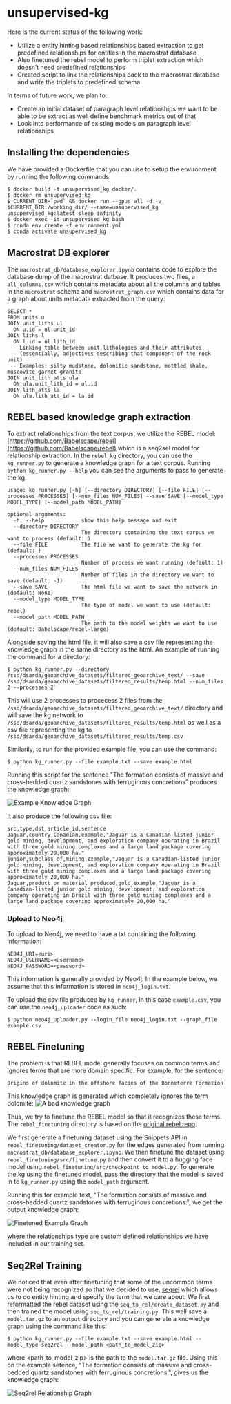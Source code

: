# unsupervised-kg

Here is the current status of the following work:
- Utilize a entity hinting based relationships based extraction to get predefined relationships for entities in the macrostrat database
- Also finetuned the rebel model to perform triplet extraction which doesn’t need predefined relationships
- Created script to link the relationships back to the macrostrat database and write the triplets to predefined schema

In terms of future work, we plan to:
- Create an initial dataset of paragraph level relationships we want to be able to be extract as well define benchmark metrics out of that
- Look into performance of existing models on paragraph level relationships

## Installing the dependencies

We have provided a Dockerfile that you can use to setup the environment by running the following commands:  
```
$ docker build -t unsupervised_kg docker/.
$ docker rm unsupervised_kg
$ CURRENT_DIR=`pwd` && docker run --gpus all -d -v $CURRENT_DIR:/working_dir/ --name=unsupervised_kg unsupervised_kg:latest sleep infinity
$ docker exec -it unsupervised_kg bash
$ conda env create -f environment.yml
$ conda activate unsupervised_kg
```

## Macrostrat DB explorer

The `macrostrat_db/database_explorer.ipynb` contains code to explore the database dump of the macrostrat datbase. It produces two files, a `all_columns.csv` which contains metadata
about all the columns and tables in the `macrostrat` schema and `macrostrat_graph.csv` which contains data for a graph about units metadata extracted from the query:

```
SELECT *
FROM units u
JOIN unit_liths ul
  ON u.id = ul.unit_id
JOIN liths l
  ON l.id = ul.lith_id
 -- Linking table between unit lithologies and their attributes
 -- (essentially, adjectives describing that component of the rock unit)
 -- Examples: silty mudstone, dolomitic sandstone, mottled shale, muscovite garnet granite
JOIN unit_lith_atts ula
  ON ula.unit_lith_id = ul.id
JOIN lith_atts la
  ON ula.lith_att_id = la.id
```

## REBEL based knowledge graph extraction

To extract relationships from the text corpus, we utilize the REBEL model: [https://github.com/Babelscape/rebel](https://github.com/Babelscape/rebel) which is a seq2sel model for relationship extraction.
In the `rebel_kg` directory, you can use the `kg_runner.py` to generate a knowledge graph for a text corpus. Running `python kg_runner.py --help` you can see the arguments to pass to generate the kg:
```
usage: kg_runner.py [-h] [--directory DIRECTORY] [--file FILE] [--processes PROCESSES] [--num_files NUM_FILES] --save SAVE [--model_type MODEL_TYPE] [--model_path MODEL_PATH]

optional arguments:
  -h, --help            show this help message and exit
  --directory DIRECTORY 
                        The directory containing the text corpus we want to process (default: )
  --file FILE           The file we want to generate the kg for (default: )
  --processes PROCESSES 
                        Number of process we want running (default: 1)
  --num_files NUM_FILES 
                        Number of files in the directory we want to save (default: -1)
  --save SAVE           The html file we want to save the network in (default: None)
  --model_type MODEL_TYPE
                        The type of model we want to use (default: rebel)
  --model_path MODEL_PATH
                        The path to the model weights we want to use (default: Babelscape/rebel-large)
```

Alongside saving the html file, it will also save a csv file representing the knowledge graph in the same directory as the html. An example of running the command for a directory: 
```
$ python kg_runner.py --directory /ssd/dsarda/geoarchive_datasets/filtered_geoarchive_text/ --save /ssd/dsarda/geoarchive_datasets/filtered_results/temp.html --num_files 2 --processes 2`
```
This will use 2 processes to procecess 2 files from the `/ssd/dsarda/geoarchive_datasets/filtered_geoarchive_text/` directory and will save the kg network to `/ssd/dsarda/geoarchive_datasets/filtered_results/temp.html` as well as a csv file representing the kg to `/ssd/dsarda/geoarchive_datasets/filtered_results/temp.csv`

Similarily, to run for the provided example file, you can use the command:
```
$ python kg_runner.py --file example.txt --save example.html
```

Running this script for the sentence "The formation consists of massive and cross-bedded quartz sandstones with ferruginous concretions" produces the knowledge graph:

![Example Knowledge Graph](images/example_kg.jpg)

It also produce the following csv file:
```
src,type,dst,article_id,sentence
Jaguar,country,Canadian,example,"Jaguar is a Canadian-listed junior gold mining, development, and exploration company operating in Brazil with three gold mining complexes and a large land package covering approximately 20,000 ha."
junior,subclass of,mining,example,"Jaguar is a Canadian-listed junior gold mining, development, and exploration company operating in Brazil with three gold mining complexes and a large land package covering approximately 20,000 ha."
Jaguar,product or material produced,gold,example,"Jaguar is a Canadian-listed junior gold mining, development, and exploration company operating in Brazil with three gold mining complexes and a large land package covering approximately 20,000 ha."
```

### Upload to Neo4j

To upload to Neo4j, we need to have a txt containing the following information:
```
NEO4J_URI=<uri>
NEO4J_USERNAME=<username>
NEO4J_PASSWORD=<password>
```
This information is generally provided by Neo4j. In the example below, we assume that this information is stored in `neo4j_login.txt`.

To upload the csv file produced by `kg_runner`, in this case `example.csv`, you can use the `neo4j_uploader` code as such:
```
$ python neo4j_uploader.py --login_file neo4j_login.txt --graph_file example.csv
```

## REBEL Finetuning

The problem is that REBEL model generally focuses on common terms and ignores terms that are more domain specific. For example, for the sentence:
```
Origins of dolomite in the offshore facies of the Bonneterre Formation
```

This knowledge graph is generated which completely ignores the term dolomite:
![A bad knowledge graph](images/failed_kg.jpg)


Thus, we try to finetune the REBEL model so that it recognizes these terms. The `rebel_finetuning` directory is based on the [original rebel repo](https://github.com/Babelscape/rebel). 

We first generate a finetuning dataset using the Snippets API in `rebel_finetuning/dataset_creator.py` for the edges generated from running `macrostrat_db/database_explorer.ipynb`. We then finetune the dataset using `rebel_finetuning/src/finetune.py` and then convert it to a hugging face model using `rebel_finetuning/src/checkpoint_to_model.py`. To generate the kg using the finetuned model, pass the directory that the model is saved in to `kg_runner.py` using the `model_path` argument. 

Running this for example text, "The formation consists of massive and cross-bedded quartz sandstones with ferruginous concretions.", we get the output knowledge graph:

![Finetuned Example Graph](images/finetuned_kg.jpg)

where the relationships type are custom defined relationships we have included in our training set. 

## Seq2Rel Training

We noticed that even after finetuning that some of the uncommon terms were not being recognized so that we decided to use, [seqrel](https://github.com/JohnGiorgi/seq2rel) which allows us to do entity hinting and specify the term that we care about. We first reformatted the rebel dataset using the `seq_to_rel/create_dataset.py` and then trained the model using `seq_to_rel/training.py`. This well save a `model.tar.gz` to an `output` directory and you can generate a knowledge graph using the command like this:
```
$ python kg_runner.py --file example.txt --save example.html --model_type seq2rel --model_path <path_to_model_zip>
```

where <path_to_model_zip> is the path to the `model.tar.gz` file. Using this on the example setence, "The formation consists of massive and cross-bedded quartz sandstones with ferruginous concretions.", gives us the knowledge graph:

![Seq2rel Relationship Graph](images/seq2rel_kg.jpg)
